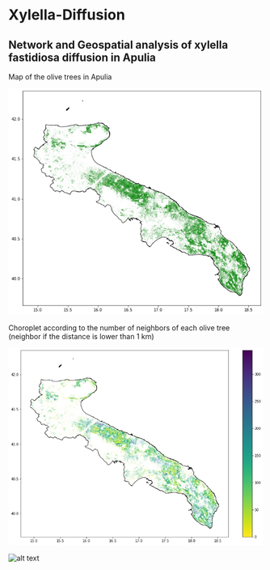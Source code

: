 # Xylella-Diffusion
## Network and Geospatial analysis of xylella fastidiosa diffusion in Apulia

Map of the olive trees in Apulia 

![alt text](https://github.com/MatteoScianna/Xylella-Diffusion/blob/main/img/map.png)

Choroplet according to the number of neighbors of each olive tree (neighbor if the distance is lower than 1 km)


![alt text](https://github.com/MatteoScianna/Xylella-Diffusion/blob/main/img/degree.png)

![alt text](https://github.com/MatteoScianna/Xylella-Diffusion/blob/main/img/animation.gif)
